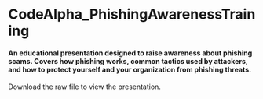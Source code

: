 # CodeAlpha_PhishingAwarenessTraining
#### An educational presentation designed to raise awareness about phishing scams. Covers how phishing works, common tactics used by attackers, and how to protect yourself and your organization from phishing threats.


Download the raw file to view the presentation.
